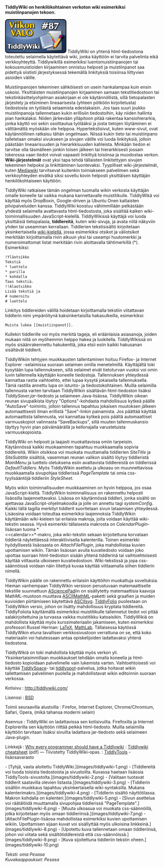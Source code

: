 <!--
Title: TiddlyWiki
Week: 2x35
Number: 87
Date: 2012/08/26
Pageimage: valo87-tiddlywiki.png
Tags: Chrome,Chromium,Firefox,Internet Explorer,Opera,Safari,Muistiinpanot,Wiki
-->

**TiddlyWiki on henkilökohtainen verkoton wiki esimerkiksi
muistiinpanojen tekoon.**

![](images/valo87-tiddlywiki.png "fig:valo87-tiddlywiki.png") TiddlyWiki on
yhtenä html-tiedostona toteutettu selaimella käytettävä wiki, jonka
käyttöön ei tarvita palvelinta eikä verkkoyhteyttä. Tiddlywikillä
esimerkiksi luentomuistiinpanojen tai kokousmuistioiden kirjaaminen
onnistuu helposti ja muistiinpanot saa pidettyä siististi järjestyksessä
tekemällä linkityksiä toisiinsa liittyvien asioiden välille.

Muistiinpanojen tekeminen sähköisesti on usein hankalampaa kuin ensin
uskoisi. Yksittäisten muistiinpanojen kirjaaminen samaan
tekstitiedostoon tai tekstinkäsittelyohjelman asiakirjaan ei ole
käytännöllistä, sillä tietopalasten järjestely ja etsiminen
lineaarisesta (yhteen pötköön kirjoitetusta) tiedostosta on työlästä
selaamista edestakaisin. Jos taas suuri joukko muistiinpanoja
tallennetaan kukin erillisiin tiedostoihin, käy niiden hallinta pian
hankalaksi. Niiden järkevään ylläpitoon pitää rakentaa kansiohierarkia,
jonka käyttö voi sekin osoittautua työlääksi ja josta tietojen
löytäminen ei välttämättä myöskään ole helppoa. Hypertekstisivut, kuten
www-sivut, ovat käytännöllinen ratkaisu tähän ongelmaan. Niissä kukin
tieto tai muistiinpano talletetaan omaksi sivukseen ja sivujen välille
voi luoda linkityksiä, jolloin päästään lineaarisuuden ja
hierarkkisuuden kahleista. Minkään tiedon ei tarvitse olla täsmälleen
jonkin toisen jälkeen tai hierarkkisesti jossain lokerossa vaan tiedot
voivat vapaasti linkittyä toisiinsa ja muodostaa verkon.
**Wiki-järjestelmät** ovat yksi tapa tehdä tällaisten linkitettyjen
sivujen tekeminen helpoksi ja linkittäminen luontevaksi. Tyypilliset
wiki-järjestelmät, kuten [Mediawiki](Mediawiki) tarvitsevat
kuitenkin toimiakseen palvelimen sekä verkkoyhteyden eivätkä siksi
sovellu kovin helposti yksittäisen käyttäjän henkilökohtaiseen käyttöön.

TiddlyWiki ratkaisee tämän ongelman tuomalla wikin verkosta käyttäjän
omalle koneelle tai vaikka mukana kannettavalle muistitikulle.
TiddlyWikä voi käyttää myös DropBoxin, Google-driven ja Ubuntu Onen
kaltaisten pilvipalveluiden kanssa. TiddlyWiki koostuu vähimmillään
pelkästään yhdestä selaimella avattavasta html-tiedostosta, joka
sisältää kaiken wiki-toiminnallisuuden JavaScript-kielellä.
TiddlyWikissä käyttäjä voi luoda yksittäisiä tietopalasia,
**tiddlereitä**, kuten wiki-sivuja, ja avata niitä näkyviin yhden tai
useamman kerrallaan. Tiddlerien tekstisisältö kirjoitetaan
yksinkertaisella
[wiki-kielellä](http://oldwiki.tiddlywiki.org/wiki/TiddlyWiki_Markup),
jossa esimerkiksi otsikot ja väliotsikot merkitään kirjoittamalla rivin
alkuun yksi tai useampi huutomerkki ja numeroimattomat listat merkitään
rivin aloittavalla tähtimerkillä (\*). Esimerkiksi:

```
!Yläotsikko
Tekstiä
* luettelo
* parilla
* kohdalla
Taas tekstiä.
!!Alaotsikko
Lisää tekstiä ja
# numeroitu
# luettelo
```

Linkitys tiddlereiden välillä hoidetaan kirjoittamalla tekstiin
viitattavan tiddlerin nimi ympäröitynä kaksinkertaisilla hakasulkeilla,
esimerkiksi:

```
Muista lukea [[muistiinpanot]].
```

Kullekin tiddlerille voi myös merkitä tageja, eli eräänlaisia
asiasanoja, joiden mukaan niitä on myöhemmin helppo hakea ja luokitella.
TiddlyWikissä on myös sisäänrakennettu hakukenttä, joka etsii esiin
kaikki hakusanan sisältävät tiddlerit.

TiddlyWikiin tehtyjen muokkausten tallentaminen hoituu Firefox- ja
Internet Explorer -selaimissa suoraan selaimen omilla menetelmillä.
Käyttäjältä toki kysytään lupa tallennukseen, sillä selaimet eivät
tietoturvan vuoksi voi omin luvin tallennella käyttäjän koneelle
tiedostoja. Tallennuksen yhteydessä kannattaa rastia vaihtoehto, ettei
lupaa kysytä jokaisella tallennuksella. Tämä rastilla annettu lupa on
istunto- ja tiedostokohtainen. Muilla selaimilla tallennusta varten
tarvitaan TiddlyWikin sisältävän html-tiedoston lisäksi
*TiddlySaver.jar*-tiedosto ja selaimeen Java-lisäosa. TiddlyWikin oikean
reunan sivupalkista löytyy "Options"-kohdasta mahdollisuus kytkeä päälle
"AutoSave"-toiminto, jolloin tallennus tapahtuu jokaisen muutoksen
jälkeen automaattisesti ilman erillistä "Save"-linkin painamista. Jos
päättää käyttää automaattista tallennusta, voi kannattaa kytkeä pois
päältä automaattiset varmuuskopiot valinnasta "SaveBackups", sillä
muuten tallennuskansio täyttyy hyvin pian päivämäärällä ja kellonajalla
varustetuista varmuuskopioista.

TiddlyWiki on helposti ja laajasti muokattavissa omiin tarpeisiin.
Käytännössä kaikki muokaaminen tapahtuu muokkaamalla sopivia
tiddlereitä. Wikin otsikkoa voi muokata muuttamalla tiddlerien
*SiteTitle* ja *SiteSubtitle* sisältöä, vasemman reunan valikon sisältö
löytyy tiddleristä *MainMenu* ja luettelo oletuksena esiin avattavista
tiddlereistä on tiddlerissä *DefaultTiddlers*. Myös TiddlyWikin asettelu
ja ulkoasu on muunnettavissa muokkaamalla sivupohjaa tiddlerissä
*PageTemplate* tai omia css-tyylisääntöjä tiddleriin *StyleSheet*.

Myös wikin toiminnallisuuden muokkaaminen on hyvin helppoa, jos osaa
JavaScript-kieltä. TiddlyWikin toiminnallisuus on rakennettu helposti
lisäosilla laajennettavaksi. Lisäosa on käytännössä tiddleri, jonka
sisältö on ajettavaa JavaScript-ohjelmakoodia ja jolle on annettu tagi
*systemConfig*. Kaikki tällä tagilla merkityt tiddlerit suoritetaan
sivun lataamisen yhteydessä. Lisäosina voidaan toteuttaa esimerkiksi
laajennoksia TiddlyWikin käyttämään wiki-kieleen tai erilaisia makroja,
joita voidaan käyttää wiki-tekstin seassa. Hyvä esimerkki tällaisesta
makrosta on *CalendarPlugin*-lisäosan tuoma * <br /><\<calendar\>\>*-makro,
joka wiki-tekstin sekaan kirjoitettuna korvataan tiddleriä näytettäessä
interaktiivisella kalenterilla. Toinen esimerkki hyödyllisestä
lisäosasta on *AttachFilePlugin*, joka mahdollistaa kuvien upottamisen
wikiin. Tämän lisäosan avulla kuvatiedosto voidaan joko upottaa suoraan
html-tiedoston sisään yhtenä tiddlerinä tai vaihtoehtoisesti käyttää
viittausta ulkoiseen kuvatiedostoon. Wiki-tekstissä ja jopa
css-säännöissä voidaan näin liitettyä kuvaa käyttää viittaamalla siihen
tiddlerin nimellä.

TiddlyWikin päälle on rakennettu erilaisiin käyttöihin muokattuja
sovelluksia. Hieman vanhempaan TiddlyWikin versioon perustuvaan
matemaattiselle tekstille suunnattuun
[ASciencePad](http://math.chapman.edu/~jipsen/asciencepad/asciencepad.html)iin
on sisällytetty matemaattisia kaavoja MathML-muotoon muuttava
[ASCIIMathML](http://www1.chapman.edu/~jipsen/mathml/asciimath.html)-paketti
sekä graafien ja muiden kuvioiden piirtämiseen käytettävä
[ASCIIsvg](http://www1.chapman.edu/~jipsen/svg/asciisvg.html).
[TiddlyFolio](http://tiddlyfolio.tiddlyspot.com/) puolestaan on
TiddlyWikin versio, johon on lisätty mahdollisuus kryptata tiddlereitä.
TiddlyFoliota käyttämällä esimerkiksi muistitikulle tallennetut tiedot
voi pitää salakirjoitettuina ja turvassa vaikka muistitikku katoaisikin.
TiddlyWikiä on mahdollista käyttää myös kurssimateriaalin jakamiseen,
kuten esimerkiksi professori Russel Herman:
[LaTeX](http://people.uncw.edu/hermanr/LaTeX/),
[MathLab](http://people.uncw.edu/hermanr/Wiki/MatlabWiki.html).
Tällaisessa käytössä TiddlyWikin etuna tavallisen verkkosivustoon
verrattuna on se, että koko materiaalin voi halutessaan antaa
opiskelijoiden ladattavaksi yhtenä tiedostona.

TiddlyWikiä on toki mahdollista käyttää myös verkon yli.
Yksinkertaisimmillaan muokkaukset tehdään omalla koneella ja
html-tiedosto kopioidaan palvelimelle vain lukemista varten.
Vaihtoehtoisesti voi käyttää [TiddlySpace](http://tiddlyspace.com/)- tai
[tiddlyspot](http://tiddlyspot.com/)-palvelua, jotka hoitavat wikin
tallettamisen palvelimen puolella ja mahdollistavat wikin editoinnin
suoraan verkossa.

Kotisivu
:   <http://tiddlywiki.com/>

Lisenssi
:   [BSD](http://en.wikipedia.org/wiki/BSD_licenses)

Toimii seuraavilla alustoilla
:   Firefox, Internet Explorer, Chrome/Chromium, Safari, Opera, (mikä
    tahansa moderni selain)

Asennus
:   TiddlyWiki on ladattavissa sen kotisivuilta. Firefoxilla ja Internet
    Explorerilla sen käyttöön riittää pelkkä html-tiedosto. Muilla
    selaimilla käyttöön tarvitaan lisäksi sivuilta ladattava
    jar-tiedosto sekä selaimeen Java-plugin.

Linkkejä
:   [Why every programmer should have a
    Tiddlywiki](http://eriwen.com/tools/wikify-yourself/)
:   [Tiddlywiki
    cheatsheet](http://www.virtuniv.cz/images/e/ed/Tiddlywiki_cheatsheet.pdf)
    (pdf) — Tiivistetty TiddlyWiki-opas.
:   [TiddlyTools](http://www.tiddlytools.com/) - lisäosavarasto

<div class="psgallery" markdown="1">
-   [Tyhjä, vasta aloitettu TiddlyWiki.](images/tiddlywiki-1.png)
-   [Tiddlereitä voi tuoda toisista tiedostoista ja sivustoilta. Kuvassa
    haetaan lisäosia TiddlyTools-sivustolta.](images/tiddlywiki-2.png)
-   [Valitaan tuotavat tiddlerit saatavilla olevien
    listasta.](images/tiddlywiki-3.png)
-   [Tiddlerin sisällön muokkaus tapahtuu yksinkertaisella
    wiki-syntaksilla. Mukana kalenterimakro.](images/tiddlywiki-4.png)
-   [Tiddlerin sisältö näyttötilassa. Makron kohdalla on
    kalenteri.](images/tiddlywiki-5.png)
-   [Sivun asettelua voi räätälöidä muuttamalla sivupohjaa tiddlerissä
    "PageTemplate".](images/tiddlywiki-6.png)
-   [Muuta ulkoasua voi muokata css-säännöillä, jotka kirjoitetaan myös
    omaan tiddleriinsä.](images/tiddlywiki-7.png)
-   [AttachFilePlugin-lisäosa mahdollistaa esimerkiksi kuvien
    upottamisen wikiin. Upottamisen sijaan kuvat voi sisällyttää myös
    ulkoisina linkkeinä.](images/tiddlywiki-8.png)
-   [Upotettu kuva tallennetaan omaan tiddleriinsä, johon voi viitata
    sekä sisältötiddlereistä että
    css-säännöissä.](images/tiddlywiki-9.png)
-   [Kuva sijoitettuna tiddleriin tekstin
    oheen.](images/tiddlywiki-10.png)
</div>

*Teksti: oma Pesasa* <br />
*Kuvakaappaukset: Pesasa*

